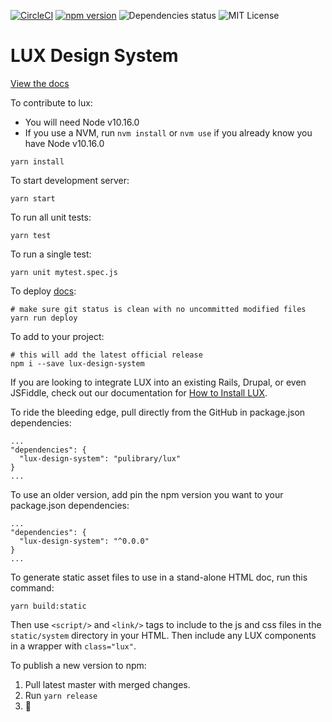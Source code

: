 [![CircleCI](https://circleci.com/gh/pulibrary/lux.svg?style=svg)](https://circleci.com/gh/pulibrary/lux) [![npm version](https://badge.fury.io/js/lux-design-system.svg)](https://badge.fury.io/js/lux-design-system) ![Dependencies status](https://david-dm.org/pulibrary/lux.svg) ![MIT License](https://img.shields.io/badge/license-MIT-blue.svg)

# LUX Design System

[View the docs](https://pulibrary.github.io/lux/docs/#/Getting%20Started)

To contribute to lux:

- You will need Node v10.16.0
- If you use a NVM, run `nvm install` or `nvm use` if you already know you have Node v10.16.0

```
yarn install
```

To start development server:

```
yarn start
```

To run all unit tests:

```
yarn test
```

To run a single test:

```
yarn unit mytest.spec.js
```

To deploy [docs](https://pulibrary.github.io/lux/docs/#/Getting%20Started):

```
# make sure git status is clean with no uncommitted modified files
yarn run deploy
```

To add to your project:

```
# this will add the latest official release
npm i --save lux-design-system
```

If you are looking to integrate LUX into an existing Rails, Drupal, or even JSFiddle, check out
our documentation for [How to Install LUX](https://pulibrary.github.io/lux/docs/#/Installing%20LUX).

To ride the bleeding edge, pull directly from the GitHub in package.json dependencies:

```
...
"dependencies": {
  "lux-design-system": "pulibrary/lux"
}
...
```

To use an older version, add pin the npm version you want to your package.json dependencies:

```
...
"dependencies": {
  "lux-design-system": "^0.0.0"
}
...
```

To generate static asset files to use in a stand-alone HTML doc, run this command:

```
yarn build:static
```

Then use `<script/>` and `<link/>` tags to include to the js and css files in the `static/system` directory in your HTML. Then include any LUX components in a wrapper with `class="lux"`.

To publish a new version to npm:

1.  Pull latest master with merged changes.
2.  Run `yarn release`
3.  :tada:
